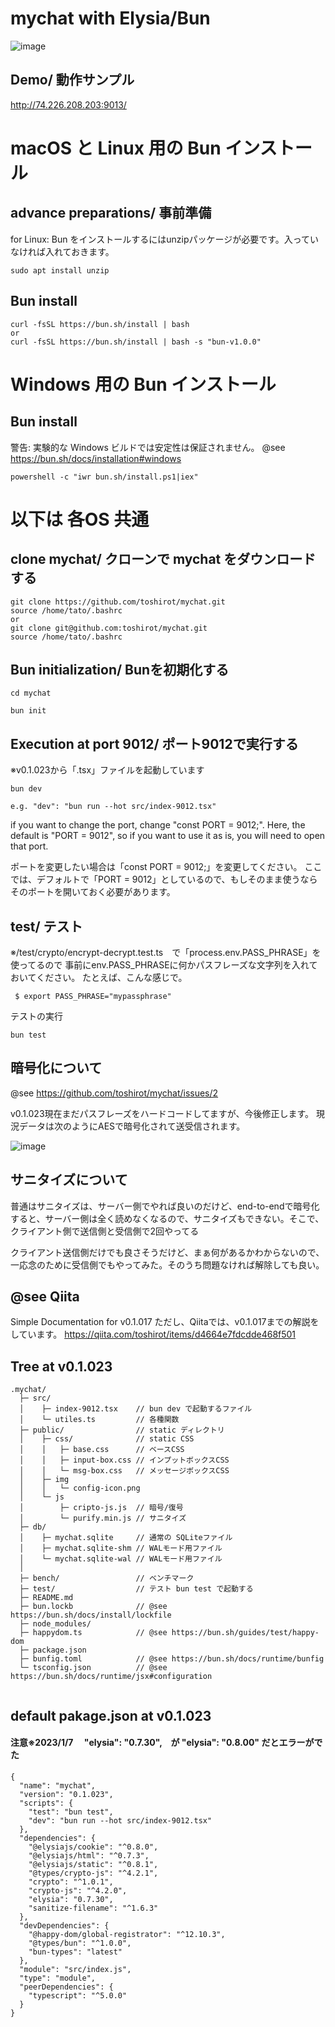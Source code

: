 # mychat with Elysia/Bun

![image](https://github.com/toshirot/mychat/assets/154680/c4ef7aa2-7f31-4440-9ca5-281a2da7bc83)


## Demo/ 動作サンプル

http://74.226.208.203:9013/

# macOS と Linux 用の Bun インストール

## advance preparations/ 事前準備
for Linux: Bun をインストールするにはunzipパッケージが必要です。入っていなければ入れておきます。
```
sudo apt install unzip 
```
## Bun install
```
curl -fsSL https://bun.sh/install | bash
or
curl -fsSL https://bun.sh/install | bash -s "bun-v1.0.0"

```

# Windows 用の Bun インストール

## Bun install

警告: 実験的な Windows ビルドでは安定性は保証されません。
@see  https://bun.sh/docs/installation#windows

```
powershell -c "iwr bun.sh/install.ps1|iex"
```

# 以下は 各OS 共通

## clone mychat/ クローンで mychat をダウンロードする
```
git clone https://github.com/toshirot/mychat.git
source /home/tato/.bashrc
or
git clone git@github.com:toshirot/mychat.git
source /home/tato/.bashrc
```

## Bun initialization/ Bunを初期化する
```
cd mychat
```
```
bun init
```
## Execution at port 9012/ ポート9012で実行する
※v0.1.023から「.tsx」ファイルを起動しています
```
bun dev

e.g. "dev": "bun run --hot src/index-9012.tsx"
```
if you want to change the port, change "const PORT = 9012;".
Here, the default is "PORT = 9012", so if you want to use it as is, you will need to open that port.

ポートを変更したい場合は「const PORT = 9012;」を変更してください。
ここでは、デフォルトで「PORT = 9012」としているので、もしそのまま使うならそのポートを開いておく必要があります。

## test/ テスト

※/test/crypto/encrypt-decrypt.test.ts　で「process.env.PASS_PHRASE」を使ってるので
事前にenv.PASS_PHRASEに何かパスフレーズな文字列を入れておいてください。
たとえば、こんな感じで。
```
 $ export PASS_PHRASE="mypassphrase"
```
テストの実行
```
bun test
```

## 暗号化について

@see https://github.com/toshirot/mychat/issues/2

v0.1.023現在まだパスフレーズをハードコードしてますが、今後修正します。
現況データは次のようにAESで暗号化されて送受信されます。

![image](https://github.com/toshirot/mychat/assets/154680/94d387f5-856f-4ab5-bd9a-6eae2b4ce1eb)

## サニタイズについて

普通はサニタイズは、サーバー側でやれば良いのだけど、end-to-endで暗号化すると、サーバー側は全く読めなくなるので、サニタイズもできない。そこで、クライアント側で送信側と受信側で2回やってる

クライアント送信側だけでも良さそうだけど、まぁ何があるかわからないので、一応念のために受信側でもやってみた。そのうち問題なければ解除しても良い。

## @see Qiita
Simple Documentation for v0.1.017
ただし、Qiitaでは、v0.1.017までの解説をしています。
https://qiita.com/toshirot/items/d4664e7fdcdde468f501


## Tree at v0.1.023

```
.mychat/
  ├─ src/
  │    ├─ index-9012.tsx    // bun dev で起動するファイル
  │    └─ utiles.ts         // 各種関数
  ├─ public/                // static ディレクトリ
  │    ├─ css/              // static CSS
  │    │   ├─ base.css      // ベースCSS
  │    │   ├─ input-box.css // インプットボックスCSS
  │    │   └─ msg-box.css   // メッセージボックスCSS
  │    ├─ img
  │    │   └─ config-icon.png
  │    └─ js
  │        ├─ cripto-js.js  // 暗号/復号
  │        └─ purify.min.js // サニタイズ
  ├─ db/
  │    ├─ mychat.sqlite     // 通常の SQLiteファイル
  │    ├─ mychat.sqlite-shm // WALモード用ファイル
  │    └─ mychat.sqlite-wal // WALモード用ファイル
  │ 
  ├─ bench/                 // ベンチマーク
  ├─ test/                  // テスト bun test で起動する
  ├─ README.md
  ├─ bun.lockb              // @see https://bun.sh/docs/install/lockfile
  ├─ node_modules/
  ├─ happydom.ts            // @see https://bun.sh/guides/test/happy-dom
  ├─ package.json
  ├─ bunfig.toml            // @see https://bun.sh/docs/runtime/bunfig
  └─ tsconfig.json          // @see https://bun.sh/docs/runtime/jsx#configuration
 
```

## default pakage.json at v0.1.023

#### 注意※2023/1/7　 "elysia": "0.7.30",　が "elysia": "0.8.00" だとエラーがでた

```
{
  "name": "mychat",
  "version": "0.1.023",
  "scripts": {
    "test": "bun test",
    "dev": "bun run --hot src/index-9012.tsx"
  },
  "dependencies": {
    "@elysiajs/cookie": "^0.8.0",
    "@elysiajs/html": "^0.7.3",
    "@elysiajs/static": "^0.8.1",
    "@types/crypto-js": "^4.2.1",
    "crypto": "^1.0.1",
    "crypto-js": "^4.2.0",
    "elysia": "0.7.30",
    "sanitize-filename": "^1.6.3"
  },
  "devDependencies": {
    "@happy-dom/global-registrator": "^12.10.3",
    "@types/bun": "^1.0.0",
    "bun-types": "latest"
  },
  "module": "src/index.js",
  "type": "module",
  "peerDependencies": {
    "typescript": "^5.0.0"
  }
}
```
